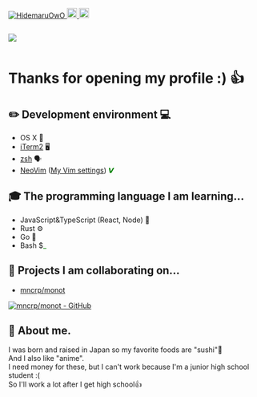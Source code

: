 <p align="left"> 
  <a href="https://github.com/HidemaruOwO/">
    <img src="https://komarev.com/ghpvc/?username=HidemaruOwO&style=flat-square" alt="HidemaruOwO" />
  </a>
  <a href="http://twitter.com/Hidemaru_OwO">
    <img height="20" src="https://img.shields.io/twitter/follow/Hidemaru_OwO?style=flat-square" />
  </a>
  <a href="https://github.com/HidemaruOwO">
    <img height="20" src="https://img.shields.io/github/followers/HidemaruOwO?label=follow&logo=github&style=flat-square" />
  </a>
</p>
<p align="left" style="display:inline-block;">
<img align="left" src="https://github-readme-stats.vercel.app/api?username=HidemaruOwO&count_private=true&show_icons=true" />
</p>

# Thanks for opening my profile :) 👍

## ✏️ Development environment 💻
 - OS X 
 - [iTerm2](https://github.com/gnachman/iTerm2) 🖥
 - [zsh](https://github.com/zsh-users/zsh) 🗣
 - [NeoVim](https://github.com/neovim/neovim) ([My Vim settings](https://github.com/HidemaruOwO/dotfiles/tree/master/.config/nvim)) <font color="green">𝙑</font>

## 🎓 The programming language I am learning...
 - JavaScript&TypeScript (React, Node) 📃
 - Rust ⚙️
 - Go 💨
 - Bash $<font color="green">_</font>

## 🤝 Projects I am collaborating on...

- [mncrp/monot](https://github.com/mncrp/monot)

[![mncrp/monot - GitHub](https://gh-card.dev/repos/mncrp/monot.svg?fullname=)](https://github.com/mncrp/monot)

## 👀 About me.
I was born and raised in Japan so my favorite foods are "sushi"🍣<br>
And I also like "anime".<br>
I need money for these, but I can't work because I'm a junior high school student :(<br>
So I'll work a lot after I get high school👍
